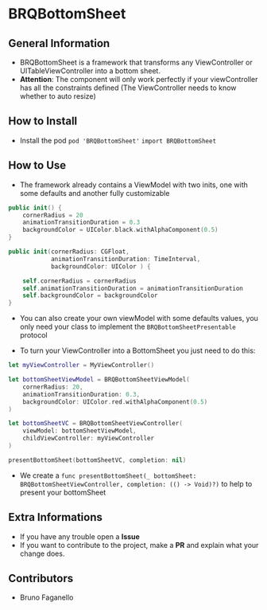# BRQBottomSheet

## General Information

* BRQBottomSheet is a framework that transforms any ViewController or UITableViewController into a bottom sheet.
* **Attention**: The component will only work perfectly if your viewController has all the constraints defined (The ViewController needs to know whether to auto resize)

## How to Install
* Install the pod
```pod 'BRQBottomSheet'```
```import BRQBottomSheet```
## How to Use 
* The framework already contains a ViewModel with two inits, one with some defaults and another fully customizable

```swift
public init() {
    cornerRadius = 20
    animationTransitionDuration = 0.3
    backgroundColor = UIColor.black.withAlphaComponent(0.5)
}

public init(cornerRadius: CGFloat,
            animationTransitionDuration: TimeInterval,
            backgroundColor: UIColor ) {

    self.cornerRadius = cornerRadius
    self.animationTransitionDuration = animationTransitionDuration
    self.backgroundColor = backgroundColor
}
``` 
* You can also create your own viewModel with some defaults values, you only need your class to implement the 
```BRQBottomSheetPresentable``` protocol

* To turn your ViewController into a BottomSheet you just need to do this:

``` swift
let myViewController = MyViewController()

let bottomSheetViewModel = BRQBottomSheetViewModel(
    cornerRadius: 20,
    animationTransitionDuration: 0.3,
    backgroundColor: UIColor.red.withAlphaComponent(0.5)
)

let bottomSheetVC = BRQBottomSheetViewController(
    viewModel: bottomSheetViewModel,
    childViewController: myViewController
)

presentBottomSheet(bottomSheetVC, completion: nil)
```
* We create a ```func presentBottomSheet(_ bottomSheet: BRQBottomSheetViewController, completion: (() -> Void)?)``` to help to present your bottomSheet

## Extra Informations
* If you have any trouble open a **Issue**
* If you want to contribute to the project, make a **PR** and explain what your change does.

## Contributors
* Bruno Faganello
